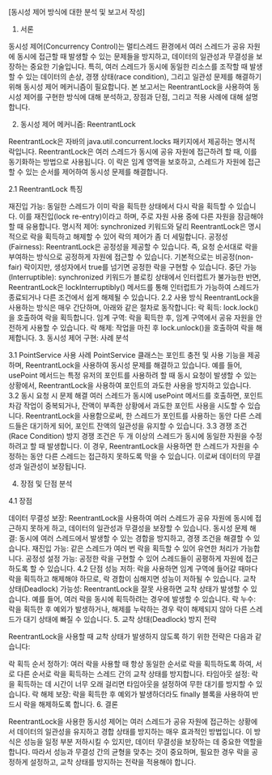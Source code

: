 [동시성 제어 방식에 대한 분석 및 보고서 작성]

1. 서론

동시성 제어(Concurrency Control)는 멀티스레드 환경에서 여러 스레드가 공유 자원에 동시에 접근할 때 발생할 수 있는 문제들을 방지하고, 데이터의 일관성과 무결성을 보장하는 중요한 기술입니다. 특히, 여러 스레드가 동시에 동일한 리소스를 조작할 때 발생할 수 있는 데이터의 손상, 경쟁 상태(race condition), 그리고 일관성 문제를 해결하기 위해 동시성 제어 메커니즘이 필요합니다. 본 보고서는 ReentrantLock을 사용하여 동시성 제어를 구현한 방식에 대해 분석하고, 장점과 단점, 그리고 적용 사례에 대해 설명합니다.

2. 동시성 제어 메커니즘: ReentrantLock

ReentrantLock은 자바의 java.util.concurrent.locks 패키지에서 제공하는 명시적 락입니다. ReentrantLock은 여러 스레드가 동시에 공유 자원에 접근하려 할 때, 이를 동기화하는 방법으로 사용됩니다. 이 락은 임계 영역을 보호하고, 스레드가 자원에 접근할 수 있는 순서를 제어하여 동시성 문제를 해결합니다.

2.1 ReentrantLock 특징

재진입 가능: 동일한 스레드가 이미 락을 획득한 상태에서 다시 락을 획득할 수 있습니다. 이를 재진입(lock re-entry)이라고 하며, 주로 자원 사용 중에 다른 자원을 잠금해야 할 때 유용합니다.
명시적 제어: synchronized 키워드와 달리 ReentrantLock은 명시적으로 락을 획득하고 해제할 수 있어 락의 제어가 좀 더 세밀합니다.
공정성 (Fairness): ReentrantLock은 공정성을 제공할 수 있습니다. 즉, 요청 순서대로 락을 부여하는 방식으로 공정하게 자원에 접근할 수 있습니다. 기본적으로는 비공정(non-fair) 락이지만, 생성자에서 true를 넘기면 공정한 락을 구현할 수 있습니다.
중단 가능 (Interruptible): synchronized 키워드가 블로킹 상태에서 인터럽트가 불가능한 반면, ReentrantLock은 lockInterruptibly() 메서드를 통해 인터럽트가 가능하여 스레드가 종료되거나 다른 조건에서 쉽게 해제될 수 있습니다. 2.2 사용 방식 ReentrantLock을 사용하는 방식은 매우 간단하며, 아래와 같은 절차로 동작합니다:
락 획득: lock.lock()을 호출하여 락을 획득합니다.
임계 구역: 락을 획득한 후, 임계 구역에서 공유 자원을 안전하게 사용할 수 있습니다.
락 해제: 작업을 마친 후 lock.unlock()을 호출하여 락을 해제합니다.
3. 동시성 제어 구현: 사례 분석

3.1 PointService 사용 사례 PointService 클래스는 포인트 충전 및 사용 기능을 제공하며, ReentrantLock을 사용하여 동시성 문제를 해결하고 있습니다. 예를 들어, usePoint 메서드는 특정 유저의 포인트를 사용하려 할 때 동시 요청이 발생할 수 있는 상황에서, ReentrantLock을 사용하여 포인트의 과도한 사용을 방지하고 있습니다. 3.2 동시 요청 시 문제 해결 여러 스레드가 동시에 usePoint 메서드를 호출하면, 포인트 차감 작업이 중복되거나, 잔액이 부족한 상황에서 과도한 포인트 사용을 시도할 수 있습니다. ReentrantLock을 사용함으로써, 한 스레드가 포인트를 사용하는 동안 다른 스레드들은 대기하게 되어, 포인트 잔액의 일관성을 유지할 수 있습니다. 3.3 경쟁 조건(Race Condition) 방지 경쟁 조건은 두 개 이상의 스레드가 동시에 동일한 자원을 수정하려고 할 때 발생합니다. 이 경우, ReentrantLock을 사용하면 한 스레드가 자원을 수정하는 동안 다른 스레드는 접근하지 못하도록 막을 수 있습니다. 이로써 데이터의 무결성과 일관성이 보장됩니다.

4. 장점 및 단점 분석

4.1 장점

데이터 무결성 보장: ReentrantLock을 사용하여 여러 스레드가 공유 자원에 동시에 접근하지 못하게 하고, 데이터의 일관성과 무결성을 보장할 수 있습니다.
동시성 문제 해결: 동시에 여러 스레드에서 발생할 수 있는 경합을 방지하고, 경쟁 조건을 해결할 수 있습니다.
재진입 가능: 같은 스레드가 여러 번 락을 획득할 수 있어 유연한 처리가 가능합니다.
공정성 설정 가능: 공정한 락을 구현할 수 있어 스레드들이 공평하게 자원에 접근하도록 할 수 있습니다. 4.2 단점
성능 저하: 락을 사용하면 임계 구역에 들어갈 때마다 락을 획득하고 해제해야 하므로, 락 경합이 심해지면 성능이 저하될 수 있습니다.
교착 상태(Deadlock) 가능성: ReentrantLock을 잘못 사용하면 교착 상태가 발생할 수 있습니다. 예를 들어, 여러 락을 동시에 획득하려는 경우에 발생할 수 있습니다.
락 누수: 락을 획득한 후 예외가 발생하거나, 해제를 누락하는 경우 락이 해제되지 않아 다른 스레드가 대기 상태에 빠질 수 있습니다.
5. 교착 상태(Deadlock) 방지 전략

ReentrantLock을 사용할 때 교착 상태가 발생하지 않도록 하기 위한 전략은 다음과 같습니다:

락 획득 순서 정하기: 여러 락을 사용할 때 항상 동일한 순서로 락을 획득하도록 하여, 서로 다른 순서로 락을 획득하는 스레드 간의 교착 상태를 방지합니다.
타임아웃 설정: 락을 획득하는 데 시간이 너무 오래 걸리면 타임아웃을 설정하여 무한 대기를 방지할 수 있습니다.
락 해제 보장: 락을 획득한 후 예외가 발생하더라도 finally 블록을 사용하여 반드시 락을 해제하도록 합니다.
6. 결론

ReentrantLock을 사용한 동시성 제어는 여러 스레드가 공유 자원에 접근하는 상황에서 데이터의 일관성을 유지하고 경합 상태를 방지하는 매우 효과적인 방법입니다. 이 방식은 성능을 일정 부분 저하시킬 수 있지만, 데이터 무결성을 보장하는 데 중요한 역할을 합니다. 따라서 성능과 무결성 간의 균형을 맞추는 것이 중요하며, 필요한 경우 락을 공정하게 설정하고, 교착 상태를 방지하는 전략을 적용해야 합니다.
